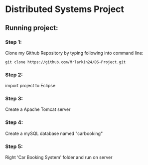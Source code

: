 # Distributed Systems Project
## Running project:

### Step 1:
Clone my Github Repository by typing following into command line:

	git clone https://github.com/Mrlarkin24/DS-Project.git

### Step 2:
import project to Eclipse

### Step 3:
Create a Apache Tomcat server

### Step 4:
Create a mySQL database named "carbooking"

### Step 5:
Right 'Car Booking System' folder and run on server
